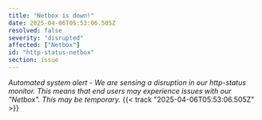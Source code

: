 ```yaml
---
title: "Netbox is down!"
date: 2025-04-06T05:53:06.505Z
resolved: false
severity: "disrupted"
affected: ["Netbox"]
id: "http-status-netbox"
section: issue
---
```


**Automated system alert* - We are sensing a disruption in our http-status monitor. This means that end users may experience issues with our "Netbox". This may be temporary.* {{< track "2025-04-06T05:53:06.505Z" >}}
